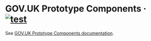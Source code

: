 # GOV.UK Prototype Components · [![test](https://github.com/x-govuk/govuk-prototype-components/actions/workflows/test.yml/badge.svg)](https://github.com/x-govuk/govuk-prototype-components/actions/workflows/test.yml)

See [GOV.UK Prototype Components documentation](https://x-govuk.github.io/govuk-prototype-components/).
